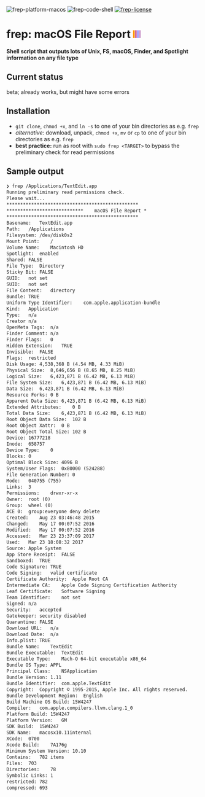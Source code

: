 ![frep-platform-macos](https://img.shields.io/badge/platform-macOS-lightgrey.svg)
![frep-code-shell](https://img.shields.io/badge/code-shell-yellow.svg)
[![frep-license](http://img.shields.io/badge/license-MIT+-blue.svg)](https://github.com/JayBrown/frep/blob/master/license.md)

# frep: macOS File Report <img src="https://github.com/JayBrown/frep/blob/master/img/jb-img.png" height="20px"/>
**Shell script that outputs lots of Unix, FS, macOS, Finder, and Spotlight information on any file type**

## Current status
beta; already works, but might have some errors

## Installation
* `git clone`, `chmod +x`, and `ln -s` to one of your bin directories as e.g. `frep`
* *alternative*: download, unpack, `chmod +x`, `mv` or `cp` to one of your bin directories as e.g. `frep`
* **best practice:** run as root with `sudo frep <TARGET>` to bypass the preliminary check for read permissions

## Sample output

```
❯ frep /Applications/TextEdit.app
Running preliminary read permissions check.
Please wait...
************************************************
****************************	macOS File Report *
************************************************
Basename:	TextEdit.app
Path:	/Applications
Filesystem:	/dev/disk0s2
Mount Point:	/
Volume Name:	Macintosh HD
Spotlight:	enabled
Shared:	FALSE
File Type:	Directory
Sticky Bit:	FALSE
GUID:	not set
SUID:	not set
File Content:	directory
Bundle:	TRUE
Uniform Type Identifier:	com.apple.application-bundle
Kind:	Application
Type:	n/a
Creator	n/a
OpenMeta Tags:	n/a
Finder Comment:	n/a
Finder Flags:	0
Hidden Extension:	TRUE
Invisible:	FALSE
Flags:	restricted
Disk Usage:	4,538,368 B (4.54 MB, 4.33 MiB)
Physical Size:	8,646,656 B (8.65 MB, 8.25 MiB)
Logical Size:	6,423,871 B (6.42 MB, 6.13 MiB)
File System Size:	6,423,871 B (6.42 MB, 6.13 MiB)
Data Size:	6,423,871 B (6.42 MB, 6.13 MiB)
Resource Forks:	0 B
Apparent Data Size:	6,423,871 B (6.42 MB, 6.13 MiB)
Extended Attributes:	0 B
Total Data Size:	6,423,871 B (6.42 MB, 6.13 MiB)
Root Object Data Size:	102 B
Root Object Xattr:	0 B
Root Object Total Size:	102 B
Device:	16777218
Inode:	658757
Device Type:	0
Blocks:	0
Optimal Block Size:	4096 B
System/User Flags:	0x80000 (524288)
File Generation Number:	0
Mode:	040755 (755)
Links:	3
Permissions:	drwxr-xr-x
Owner:	root (0)
Group:	wheel (0)
ACE 0:	group:everyone deny delete
Created:	Aug 23 03:46:48 2015
Changed:	May 17 00:07:52 2016
Modified:	May 17 00:07:52 2016
Accessed:	Mar 23 23:37:09 2017
Used:	Mar 23 18:08:32 2017
Source:	Apple System
App Store Receipt:	FALSE
Sandboxed:	TRUE
Code Signature:	TRUE
Code Signing:	valid certificate
Certificate Authority:	Apple Root CA
Intermediate CA:	Apple Code Signing Certification Authority
Leaf Certificate:	Software Signing
Team Identifier:	not set
Signed:	n/a
Security:	accepted
Gatekeeper:	security disabled
Quarantine:	FALSE
Download URL:	n/a
Download Date:	n/a
Info.plist:	TRUE
Bundle Name:	TextEdit
Bundle Executable:	TextEdit
Executable Type:	Mach-O 64-bit executable x86_64
Bundle OS Type:	APPL
Principal Class:	NSApplication
Bundle Version:	1.11
Bundle Identifier:	com.apple.TextEdit
Copyright:	Copyright © 1995-2015, Apple Inc. All rights reserved.
Bundle Development Region:	English
Build Machine OS Build:	15W4247
Compiler:	com.apple.compilers.llvm.clang.1_0
Platform Build:	15W4247
Platform Version:	GM
SDK Build:	15W4247
SDK Name:	macosx10.11internal
XCode:	0700
Xcode Build:	7A176g
Minimum System Version:	10.10
Contains:	782 items
Files:	703
Directories:	78
Symbolic Links:	1
restricted:	782
compressed:	693
```
